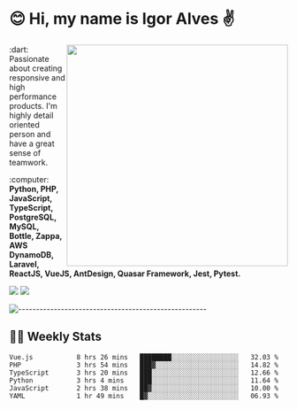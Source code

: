 # :blush: Hi, my name is Igor Alves :v:

<img src="https://github-readme-stats.vercel.app/api?username=iguit0&show_icons=true&include_all_commits=true&count_private=true&theme=dark" min-width="400px" max-width="400px" width="400px" align="right" />

<p align="left"> 
  :dart: Passionate about creating responsive and high performance products.
  I'm highly detail oriented person and have a great sense of teamwork.
</p>

<p align="left">
  :computer: <strong>Python, PHP, JavaScript, TypeScript, PostgreSQL, MySQL, Bottle, Zappa, AWS DynamoDB, Laravel, ReactJS, VueJS, AntDesign, Quasar Framework, Jest, Pytest.</strong>
</p>

<p align="left">
  <a href="https://www.linkedin.com/in/igor-lucio-alves" target="_blank" rel="noopener noreferrer" alt="LinkedIn">
  <img src="https://img.shields.io/badge/LinkedIn-0077B5?style=for-the-badge&logo=linkedin&logoColor=white" /></a>

  <a href="https://t.me/iguit0" target="_blank" rel="noopener noreferrer" alt="Telegram">
  <img src="https://img.shields.io/badge/Telegram-2CA5E0?style=for-the-badge&logo=telegram&logoColor=white" /></a>
</p>

![-----------------------------------------------------](https://raw.githubusercontent.com/andreasbm/readme/master/assets/lines/aqua.png)

## :man_technologist: Weekly Stats
<!--START_SECTION:waka-->

```text
Vue.js           8 hrs 26 mins   ████████░░░░░░░░░░░░░░░░░   32.03 %
PHP              3 hrs 54 mins   ███▓░░░░░░░░░░░░░░░░░░░░░   14.82 %
TypeScript       3 hrs 20 mins   ███░░░░░░░░░░░░░░░░░░░░░░   12.66 %
Python           3 hrs 4 mins    ███░░░░░░░░░░░░░░░░░░░░░░   11.64 %
JavaScript       2 hrs 38 mins   ██▓░░░░░░░░░░░░░░░░░░░░░░   10.00 %
YAML             1 hr 49 mins    █▓░░░░░░░░░░░░░░░░░░░░░░░   06.93 %
```

<!--END_SECTION:waka-->
